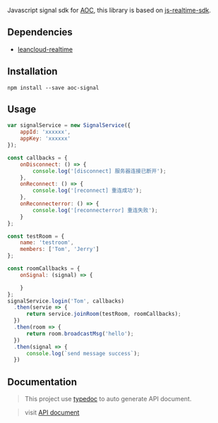 Javascript signal sdk for [AOC](https://git.saybot.net/kejian/aoc-desktop), this library is based on [js-realtime-sdk](https://github.com/leancloud/js-realtime-sdk).

## Dependencies
* [leancloud-realtime](https://github.com/leancloud/js-realtime-sdk)

## Installation
```shell
npm install --save aoc-signal
```

## Usage
```javascript
var signalService = new SignalService({
    appId: 'xxxxxx',
    appKey: 'xxxxxx'
});

const callbacks = {
    onDisconnect: () => {
        console.log('[disconnect] 服务器连接已断开');
    },
    onReconnect: () => {
        console.log('[reconnect] 重连成功');
    },
    onReconnecterror: () => {
        console.log('[reconnecterror] 重连失败');
    }
};

const testRoom = {
    name: 'testroom',
    members: ['Tom', 'Jerry']
};

const roomCallbacks = {
    onSignal: (signal) => {

    }
};
signalService.login('Tom', callbacks)
  .then(servie => {
      return service.joinRoom(testRoom, roomCallbacks);
  })    
  .then(room => {
      return room.broadcastMsg('hello');
  })
  .then(signal => {
      console.log(`send message success`);
  })
```

## Documentation
> This project use [typedoc](https://github.com/TypeStrong/typedoc) to auto generate API document.

> visit [API document](http://soc-signal-api.sdclient.saybot.net/)




